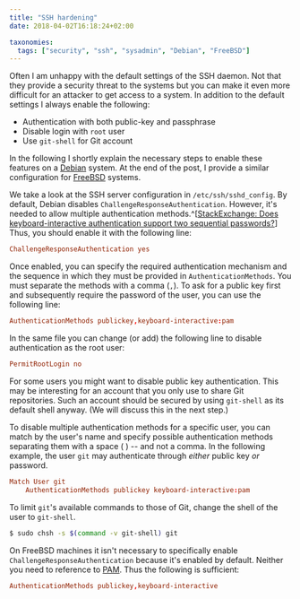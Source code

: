 ```yaml
---
title: "SSH hardening"
date: 2018-04-02T16:18:24+02:00

taxonomies:
  tags: ["security", "ssh", "sysadmin", "Debian", "FreeBSD"]
---
```


Often I am unhappy with the default settings of the SSH daemon. Not that they
provide a security threat to the systems but you can make it even more difficult
for an attacker to get access to a system. In addition to the default settings I
always enable the following:

<!-- more -->

* Authentication with both public-key and passphrase
* Disable login with `root` user
* Use `git-shell` for Git account

In the following I shortly explain the necessary steps to enable these features
on a [Debian](https://www.debian.org) system. At the end of the post, I provide
a similar configuration for [FreeBSD](https://www.freebsd.org) systems.

We take a look at the SSH server configuration in `/etc/ssh/sshd_config`. By
default, Debian disables `ChallengeResponseAuthentication`. However, it's needed
to allow multiple authentication methods.^[[StackExchange: Does
keyboard-interactive authentication support two sequential
passwords?](https://unix.stackexchange.com/a/241240/74540)] Thus, you should
enable it with the following line:

```conf
ChallengeResponseAuthentication yes
```

Once enabled, you can specify the required authentication mechanism and the
sequence in which they must be provided in `AuthenticationMethods`. You must
separate the methods with a comma (`,`). To ask for a public key first and
subsequently require the password of the user, you can use the following line:

```conf
AuthenticationMethods publickey,keyboard-interactive:pam
```

In the same file you can change (or add) the following line to disable
authentication as the root user:

```conf
PermitRootLogin no
```

For some users you might want to disable public key authentication. This may be
interesting for an account that you only use to share Git repositories. Such an
account should be secured by using `git-shell` as its default shell anyway. (We
will discuss this in the next step.)

To disable multiple authentication methods for a specific user, you can match by
the user's name and specify possible authentication methods separating them with
a space ( ) -- and not a comma. In the following example, the user `git` may
authenticate through *either* public key *or* password.

```conf
Match User git
    AuthenticationMethods publickey keyboard-interactive:pam
```

To limit `git`'s available commands to those of Git, change the shell of the
user to `git-shell`.

```sh
$ sudo chsh -s $(command -v git-shell) git
```

On FreeBSD machines it isn't necessary to specifically enable
`ChallengeResponseAuthentication` because it's enabled by default. Neither you
need to reference to [PAM](http://www.linux-pam.org/). Thus the following is
sufficient:

```conf
AuthenticationMethods publickey,keyboard-interactive
```
